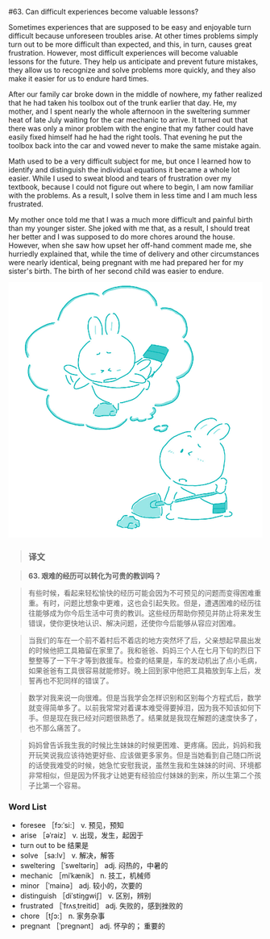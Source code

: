 #63. Can difficult experiences become valuable lessons?

Sometimes experiences that are supposed to be easy and enjoyable turn difficult because unforeseen troubles arise. At other times problems simply turn out to be more difficult than expected, and this, in turn, causes great frustration. However, most difficult experiences will become valuable lessons for the future. They help us anticipate and prevent future mistakes, they allow us to recognize and solve problems more quickly, and they also make it easier for us to endure hard times.

After our family car broke down in the middle of nowhere, my father realized that he had taken his toolbox out of the trunk earlier that day. He, my mother, and I spent nearly the whole afternoon in the sweltering summer heat of late July waiting for the car mechanic to arrive. It turned out that there was only a minor problem with the engine that my father could have easily fixed himself had he had the right tools. That evening he put the toolbox back into the car and vowed never to make the same mistake again.

Math used to be a very difficult subject for me, but once I learned how to identify and distinguish the individual equations it became a whole lot easier. While I used to sweat blood and tears of frustration over my textbook, because I could not figure out where to begin, I am now familiar with the problems. As a result, I solve them in less time and I am much less frustrated.

My mother once told me that I was a much more difficult and painful birth than my younger sister. She joked with me that, as a result, I should treat her better and I was supposed to do more chores around the house. However, when she saw how upset her off-hand comment made me, she hurriedly explained that, while the time of delivery and other circumstances were nearly identical, being pregnant with me had prepared her for my sister's birth. The birth of her second child was easier to endure.

![](images/TOEFL-iBT-High-Score-Essays-063.jpg)

> ### 译文

> **63. 艰难的经历可以转化为可贵的教训吗？**

> 有些时候，看起来轻松愉快的经历可能会因为不可预见的问题而变得困难重重。有时，问题比想象中更难，这也会引起失败。但是，遭遇困难的经历往往能够成为你今后生活中可贵的教训。这些经历帮助你预见并防止将来发生错误，使你更快地认识、解决问题，还使你今后能够从容应对困难。

> 当我们的车在一个前不着村后不着店的地方突然坏了后，父亲想起早晨出发的时候他把工具箱留在家里了。我和爸爸、妈妈三个人在七月下旬的烈日下整整等了一下午才等到救援车。检查的结果是，车的发动机出了点小毛病，如果爸爸有工具很容易就能修好。晚上回到家中他把工具箱放到车上后，发誓再也不犯同样的错误了。

> 数学对我来说一向很难。但是当我学会怎样识别和区别每个方程式后，数学就变得简单多了。以前我常常对着课本难受得要掉泪，因为我不知该如何下手。但是现在我已经对问题很熟悉了。结果就是我现在解题的速度快多了，也不那么痛苦了。

> 妈妈曾告诉我生我的时候比生妹妹的时候更困难、更疼痛。因此，妈妈和我开玩笑说我应该待她更好些、应该做更多家务。但是当她看到自己随口所说的话使我难受的时候，她急忙安慰我说，虽然生我和生妹妹的时间、环境都非常相似，但是因为怀我才让她更有经验应付妹妹的到来，所以生第二个孩子比第一个容易。

### Word List

 * foresee ［fɔ:ˈsi:］ v. 预见，预知
 * arise ［əˈraiz］ v. 出现，发生，起因于
 * turn out to be 结果是
 * solve ［sa:lv］ v. 解决，解答
 * sweltering ［ˈsweltəriŋ］ adj. 闷热的，中暑的
 * mechanic ［miˈkænik］ n. 技工，机械师
 * minor ［ˈmainə］ adj. 较小的，次要的
 * distinguish ［diˈstiŋgwiʃ］ v. 区别，辨别
 * frustrated ［ˈfrʌsˌtreitid］ adj. 失败的，感到挫败的
 * chore ［tʃɔ:］ n. 家务杂事
 * pregnant ［ˈpregnənt］ adj. 怀孕的； 重要的
